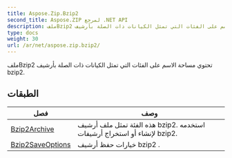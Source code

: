 ```yaml
---
title: Aspose.Zip.Bzip2
second_title: Aspose.ZIP لمرجع .NET API
description: ملفBzip2 تحتوي مساحة الاسم على الفئات التي تمثل الكيانات ذات الصلة بأرشيف bzip2.
type: docs
weight: 30
url: /ar/net/aspose.zip.bzip2/
---
```

ملفBzip2 تحتوي مساحة الاسم على الفئات التي تمثل الكيانات ذات الصلة بأرشيف bzip2.

## الطبقات

| فصل | وصف |
| --- | --- |
| [Bzip2Archive](./bzip2archive/) | هذه الفئة تمثل ملف أرشيف bzip2. استخدمه لإنشاء أو استخراج أرشيفات bzip2. |
| [Bzip2SaveOptions](./bzip2saveoptions/) | خيارات حفظ أرشيف bzip2 . |


